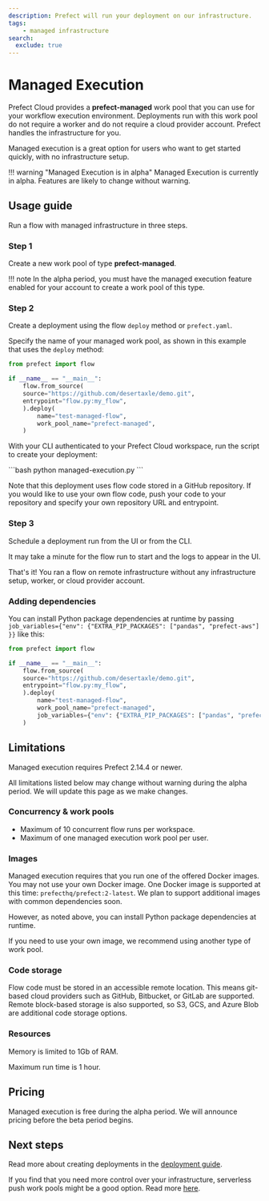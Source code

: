 ```yaml
---
description: Prefect will run your deployment on our infrastructure.
tags:
    - managed infrastructure
search:
  exclude: true
---
```


# Managed Execution

Prefect Cloud provides a **prefect-managed** work pool that you can use for your workflow execution environment.
Deployments run with this work pool do not require a worker and do not require a cloud provider account.
Prefect handles the infrastructure for you.

Managed execution is a great option for users who want to get started quickly, with no infrastructure setup.

!!! warning "Managed Execution is in alpha"
    Managed Execution is currently in alpha.
    Features are likely to change without warning.

## Usage guide

Run a flow with managed infrastructure in three steps.

### Step 1

Create a new work pool of type **prefect-managed**.

!!! note
    In the alpha period, you must have the managed execution feature enabled for your account to create a work pool of this type.

### Step 2

Create a deployment using the flow `deploy` method or `prefect.yaml`.

Specify the name of your managed work pool, as shown in this example that uses the `deploy` method:

```python hl_lines="9" title="managed-execution.py"
from prefect import flow

if __name__ == "__main__":
    flow.from_source(
    source="https://github.com/desertaxle/demo.git",
    entrypoint="flow.py:my_flow",
    ).deploy(
        name="test-managed-flow",
        work_pool_name="prefect-managed",
    )
```

With your CLI authenticated to your Prefect Cloud workspace, run the script to create your deployment:

<div class="terminal">
```bash
python managed-execution.py
```
</div>

Note that this deployment uses flow code stored in a GitHub repository.
If you would like to use your own flow code, push your code to your repository and specify your own repository URL and entrypoint.

### Step 3

Schedule a deployment run from the UI or from the CLI.

It may take a minute for the flow run to start and the logs to appear in the UI.

That's it! You ran a flow on remote infrastructure without any infrastructure setup, worker, or cloud provider account.

### Adding dependencies

You can install Python package dependencies at runtime by passing `job_variables={"env": {"EXTRA_PIP_PACKAGES": ["pandas", "prefect-aws"] }}` like this:

```python hl_lines="10"
from prefect import flow

if __name__ == "__main__":
    flow.from_source(
    source="https://github.com/desertaxle/demo.git",
    entrypoint="flow.py:my_flow",
    ).deploy(
        name="test-managed-flow",
        work_pool_name="prefect-managed",
        job_variables={"env": {"EXTRA_PIP_PACKAGES": ["pandas", "prefect-aws"] }}
    )
```

## Limitations

Managed execution requires Prefect 2.14.4 or newer.

All limitations listed below may change without warning during the alpha period.
We will update this page as we make changes.

### Concurrency & work pools

- Maximum of 10 concurrent flow runs per workspace.
- Maximum of one managed execution work pool per user.

### Images

Managed execution requires that you run one of the offered Docker images.
You may not use your own Docker image.
One Docker image is supported at this time: `prefecthq/prefect:2-latest`.
We plan to support additional images with common dependencies soon.

However, as noted above, you can install Python package dependencies at runtime.

If you need to use your own image, we recommend using another type of work pool.

### Code storage

Flow code must be stored in an accessible remote location.
This means git-based cloud providers such as GitHub, Bitbucket, or GitLab are supported.
Remote block-based storage is also supported, so S3, GCS, and Azure Blob are additional code storage options.

### Resources

Memory is limited to 1Gb of RAM.

Maximum run time is 1 hour.

## Pricing

Managed execution is free during the alpha period.
We will announce pricing before the beta period begins.

## Next steps

Read more about creating deployments in the [deployment guide](/guides/prefect-deploy/).

If you find that you need more control over your infrastructure, serverless push work pools might be a good option.
Read more [here](/guides/deployment/push-work-pools/).
